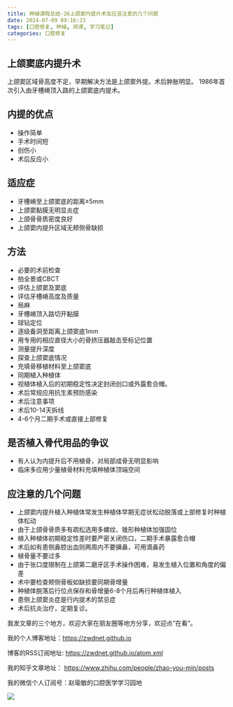 ```yaml
---
title: 种植课程总结-26上颌窦内提升术及应该注意的几个问题
date: 2024-07-09 09:16:23
tags: [口腔修复, 种植, 网课, 学习笔记]
categories: 口腔修复
---
```

## 上颌窦底内提升术
上颌窦区域骨高度不足，早期解决方法是上颌窦外提。术后肿胀明显。
1986年首次引入由牙槽嵴顶入路的上颌窦底内提术。
## 内提的优点
- 操作简单
- 手术时间短
- 创伤小
- 术后反应小

## 适应症
- 牙槽嵴至上颌窦底的距离≥5mm
- 上颌窦黏膜无明显炎症
- 上颌骨骨质密度良好
- 上颌窦内提升区域无颊侧骨缺损

## 方法
- 必要的术前检查
- 拍全景或CBCT
- 评估上颌窦及窦底
- 评估牙槽嵴高度及质量
- 局麻
- 牙槽嵴顶入路切开黏膜
- 球钻定位
- 逐级备洞至距离上颌窦底1mm
- 用专用的相应直径大小的骨挤压器敲击至标记位置
- 测量提升深度
- 探查上颌窦底情况
- 充填骨移植材料至上颌窦底
- 同期植入种植体
- 视植体植入后的初期稳定性决定封闭创口或外露愈合帽。
- 术后常规应用抗生素预防感染
- 术后注意事项
- 术后10-14天拆线
- 4-6个月二期手术或直接上部修复

## 是否植入骨代用品的争议
- 有人认为内提升后不用植骨，对局部成骨无明显影响
- 临床多应用少量植骨材料充填种植体顶端空间

## 应注意的几个问题
- 上颌窦内提升植入种植体常发生种植体早期无症状松动脱落或上部修复时种植体松动
- 由于上颌骨骨质多有疏松选用多螺纹、锥形种植体加强固位
- 植入种植体初期稳定性差时要严密关闭伤口，二期手术暴露愈合帽
- 术后如有患侧鼻腔出血则两周内不要擤鼻，可用滴鼻药
- 植骨量不要过多
- 由于张口度限制在上颌第二磨牙区手术操作困难，易发生植入位置和角度的偏差
- 术中要检查颊侧骨板如缺损要同期骨增量
- 种植体脱落后行位点保存和骨增量6-8个月后再行种植体植入
- 患侧上颌窦炎症是行内提术的禁忌症
- 术后抗炎治疗，定期复诊。



我发文章的三个地方，欢迎大家在朋友圈等地方分享，欢迎点“在看”。

我的个人博客地址：https://zwdnet.github.io

博客的RSS订阅地址: https://zwdnet.github.io/atom.xml

我的知乎文章地址： https://www.zhihu.com/people/zhao-you-min/posts

我的微信个人订阅号：赵瑜敏的口腔医学学习园地

![](https://zymblog-1258069789.cos.ap-chengdu.myqcloud.com/other/wx.jpg)



